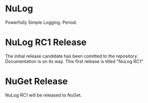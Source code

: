 NuLog
=====

Powerfully Simple Logging. Period.

NuLog RC1 Release
=================
The initial release candidate has been comitted to the repository.  Documentation is on its way.  This first release is titled "NuLog RC1"

NuGet Release
=============
NuLog RC1 will be released to NuGet.
